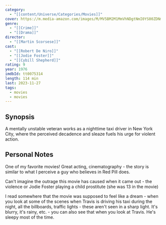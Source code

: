 ```yaml
---
category:
  - "[[content/Universe/Categories/Movies]]"
cover: https://m.media-amazon.com/images/M/MV5BM2M1MmVhNDgtNmI0YS00ZDNmLTkyNjctNTJiYTQ2N2NmYzc2XkEyXkFqcGdeQXVyNzkwMjQ5NzM@._V1_SX300.jpg
genre:
  - "[[Crime]]"
  - "[[Drama]]"
director:
  - "[[Martin Scorsese]]"
cast:
  - "[[Robert De Niro]]"
  - "[[Jodie Foster]]"
  - "[[Cybill Shepherd]]"
rating: 9
year: 1976
imdbId: tt0075314
length: 114 min
last: 2023-11-27
tags:
  - movies
  - movies
---
```

## Synopsis

A mentally unstable veteran works as a nighttime taxi driver in New York City, where the perceived decadence and sleaze fuels his urge for violent action.

## Personal Notes

One of my favorite movies! Great acting, cinematography - the story is similar to what I perceive a guy who believes in Red Pill does.

Can't imagine the outrage this movie has caused when it came out - the violence or Jodie Foster playing a child prostitute (she was 13 in the movie)

I read somewhere that the movie was supposed to feel like a dream - when you look at some of the scenes when Travis is driving his taxi during the night, all the billboards, traffic lights - these aren't seen in a sharp light. It's blurry, it's rainy, etc. - you can also see that when you look at Travis. He's sleepy most of the time.
